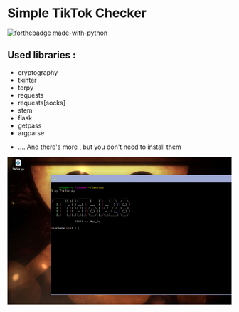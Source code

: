 # Simple TikTok Checker 
[![forthebadge made-with-python](http://ForTheBadge.com/images/badges/made-with-python.svg)](https://www.python.org/)

## Used libraries :
+ cryptography
+ tkinter
+ torpy
+ requests
+ requests[socks]
+ stem
+ flask
+ getpass
+ argparse
- .... And there's more , but you don't need to install them

![program pic](https://github.com/JUSTSAIF/tiktok-checker/blob/main/pic.png?raw=true)
